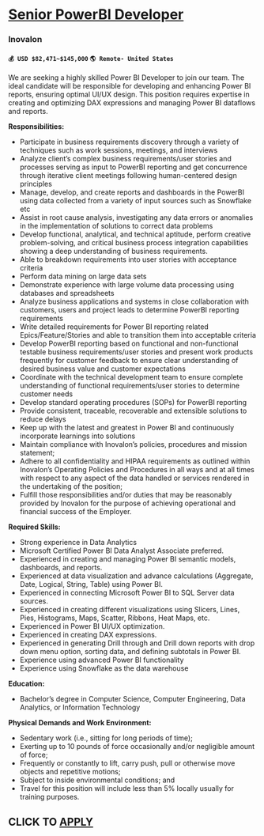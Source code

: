 # [Senior PowerBI Developer](https://www.remotewlb.com/apply/senior-powerbi-developer)  
### Inovalon  
#### `💰 USD $82,471~$145,000` `🌎 Remote- United States`  

We are seeking a highly skilled Power BI Developer to join our team. The ideal candidate will be responsible for developing and enhancing Power BI reports, ensuring optimal UI/UX design. This position requires expertise in creating and optimizing DAX expressions and managing Power BI dataflows and reports.

**Responsibilities:**

  * Participate in business requirements discovery through a variety of techniques such as work sessions, meetings, and interviews
  * Analyze client’s complex business requirements/user stories and processes serving as input to PowerBI reporting and get concurrence through iterative client meetings following human-centered design principles
  * Manage, develop, and create reports and dashboards in the PowerBI using data collected from a variety of input sources such as Snowflake etc
  * Assist in root cause analysis, investigating any data errors or anomalies in the implementation of solutions to correct data problems
  * Develop functional, analytical, and technical aptitude, perform creative problem-solving, and critical business process integration capabilities showing a deep understanding of business requirements.
  * Able to breakdown requirements into user stories with acceptance criteria
  * Perform data mining on large data sets
  * Demonstrate experience with large volume data processing using databases and spreadsheets
  * Analyze business applications and systems in close collaboration with customers, users and project leads to determine PowerBI reporting requirements
  * Write detailed requirements for Power BI reporting related Epics/Feature/Stories and able to transition them into acceptable criteria
  * Develop PowerBI reporting based on functional and non-functional testable business requirements/user stories and present work products frequently for customer feedback to ensure clear understanding of desired business value and customer expectations
  * Coordinate with the technical development team to ensure complete understanding of functional requirements/user stories to determine customer needs
  * Develop standard operating procedures (SOPs) for PowerBI reporting
  * Provide consistent, traceable, recoverable and extensible solutions to reduce delays
  * Keep up with the latest and greatest in Power BI and continuously incorporate learnings into solutions
  * Maintain compliance with Inovalon’s policies, procedures and mission statement;
  * Adhere to all confidentiality and HIPAA requirements as outlined within Inovalon’s Operating Policies and Procedures in all ways and at all times with respect to any aspect of the data handled or services rendered in the undertaking of the position; 
  * Fulfill those responsibilities and/or duties that may be reasonably provided by Inovalon for the purpose of achieving operational and financial success of the Employer.

**Required Skills:**

  * Strong experience in Data Analytics
  * Microsoft Certified Power BI Data Analyst Associate preferred.
  * Experienced in creating and managing Power BI semantic models, dashboards, and reports.
  * Experienced at data visualization and advance calculations (Aggregate, Date, Logical, String, Table) using Power BI.
  * Experienced in connecting Microsoft Power BI to SQL Server data sources.
  * Experienced in creating different visualizations using Slicers, Lines, Pies, Histograms, Maps, Scatter, Ribbons, Heat Maps, etc.
  * Experienced in Power BI UI/UX optimization.
  * Experienced in creating DAX expressions.
  * Experienced in generating Drill through and Drill down reports with drop down menu option, sorting data, and defining subtotals in Power BI.
  * Experience using advanced Power BI functionality
  * Experience using Snowflake as the data warehouse

**Education:**

  * Bachelor’s degree in Computer Science, Computer Engineering, Data Analytics, or Information Technology

**Physical Demands and Work Environment:**

  * Sedentary work (i.e., sitting for long periods of time);
  * Exerting up to 10 pounds of force occasionally and/or negligible amount of force; 
  * Frequently or constantly to lift, carry push, pull or otherwise move objects and repetitive motions;
  * Subject to inside environmental conditions; and
  * Travel for this position will include less than 5% locally usually for training purposes.

  
## CLICK TO [APPLY](https://www.remotewlb.com/apply/senior-powerbi-developer)

